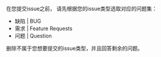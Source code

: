 在您提交issue之前， 请先根据您的issue类型选取对应的问题集：

- 缺陷 | BUG
- 需求 | Feature Requests
- 问题 | Question

删除不属于您想要提交的issue类型，并且回答剩余的问题。